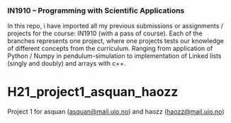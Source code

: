 ### IN1910 – Programming with Scientific Applications 
In this repo, i have imported all my previous submissions or assignments / projects for the course: IN1910 (with a pass of course).
Each of the branches represents one project, where one projects tests our knowledge of different concepts from the curriculum.
Ranging from application of Python / Numpy in pendulum-simulation to implementation of Linked lists (singly and doubly) and arrays with c++. 

# H21_project1_asquan_haozz
Project 1 for asquan (asquan@mail.uio.no) and haozz (haozz@mail.uio.no)
